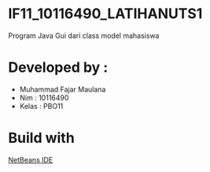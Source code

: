 # IF11_10116490_LATIHANUTS1
Program Java Gui dari class model mahasiswa 

# Developed by :
  - Muhammad Fajar Maulana
  - Nim : 10116490
  - Kelas : PBO11
# Build with
 [NetBeans IDE](ttps://netbeans.org/ "NetBeans IDE")
